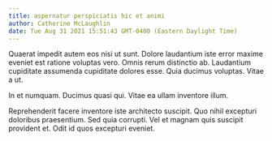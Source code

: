 ```yaml
---
title: aspernatur perspiciatis hic et animi
author: Catherine McLaughlin
date: Tue Aug 31 2021 15:51:43 GMT-0400 (Eastern Daylight Time)
---
```

Quaerat impedit autem eos nisi ut sunt. Dolore laudantium iste error maxime eveniet est ratione voluptas vero. Omnis rerum distinctio ab. Laudantium cupiditate assumenda cupiditate dolores esse. Quia ducimus voluptas. Vitae a ut.

 In et numquam. Ducimus quasi qui. Vitae ea ullam inventore illum.

 Reprehenderit facere inventore iste architecto suscipit. Quo nihil excepturi doloribus praesentium. Sed quia corrupti. Vel et magnam quis suscipit provident et. Odit id quos excepturi eveniet.